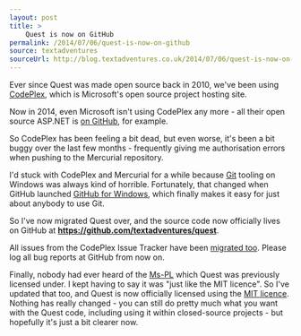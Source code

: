 ```yaml
---
layout: post
title: >
    Quest is now on GitHub
permalink: /2014/07/06/quest-is-now-on-github
source: textadventures
sourceUrl: http://blog.textadventures.co.uk/2014/07/06/quest-is-now-on-github/
---
```

Ever since Quest was made open source back in 2010, we've been using <a href="https://www.codeplex.com/">CodePlex</a>, which is Microsoft's open source project hosting site.

Now in 2014, even Microsoft isn't using CodePlex any more - all their open source ASP.NET is <a href="https://github.com/aspnet">on GitHub</a>, for example.

So CodePlex has been feeling a bit dead, but even worse, it's been a bit buggy over the last few months - frequently giving me authorisation errors when pushing to the Mercurial repository.

I'd stuck with CodePlex and Mercurial for a while because <a href="http://git-scm.com/">Git</a> tooling on Windows was always kind of horrible. Fortunately, that changed when GitHub launched <a href="https://windows.github.com/">GitHub for Windows</a>, which finally makes it easy for just about anybody to use Git.

So I've now migrated Quest over, and the source code now officially lives on GitHub at <a href="https://github.com/textadventures/quest"><strong>https://github.com/textadventures/quest</strong></a>.

All issues from the CodePlex Issue Tracker have been <a href="https://github.com/textadventures/quest/issues">migrated too</a>. Please log all bug reports at GitHub from now on.

Finally, nobody had ever heard of the <a href="http://opensource.org/licenses/MS-PL">Ms-PL</a> which Quest was previously licensed under. I kept having to say it was "just like the MIT licence". So I've updated that too, and Quest is now officially licensed using the <a href="http://opensource.org/licenses/MIT">MIT licence</a>. Nothing has really changed - you can still do pretty much what you want with the Quest code, including using it within closed-source projects - but hopefully it's just a bit clearer now.